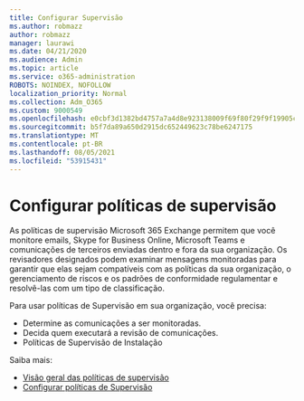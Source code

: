 ```yaml
---
title: Configurar Supervisão
ms.author: robmazz
author: robmazz
manager: laurawi
ms.date: 04/21/2020
ms.audience: Admin
ms.topic: article
ms.service: o365-administration
ROBOTS: NOINDEX, NOFOLLOW
localization_priority: Normal
ms.collection: Adm_O365
ms.custom: 9000549
ms.openlocfilehash: e0cbf3d1382bd4757a7a4d8e923138009f69f80f29f9f19905c88ea37ac1f0cd
ms.sourcegitcommit: b5f7da89a650d2915dc652449623c78be6247175
ms.translationtype: MT
ms.contentlocale: pt-BR
ms.lasthandoff: 08/05/2021
ms.locfileid: "53915431"
---
```

# <a name="configure-supervision-policies"></a>Configurar políticas de supervisão

As políticas de supervisão Microsoft 365 Exchange permitem que você monitore emails, Skype for Business Online, Microsoft Teams e comunicações de terceiros enviadas dentro e fora da sua organização. Os revisadores designados podem examinar mensagens monitoradas para garantir que elas sejam compatíveis com as políticas da sua organização, o gerenciamento de riscos e os padrões de conformidade regulamentar e resolvê-las com um tipo de classificação.

Para usar políticas de Supervisão em sua organização, você precisa:

- Determine as comunicações a ser monitoradas.
- Decida quem executará a revisão de comunicações.
- Políticas de Supervisão de Instalação

Saiba mais:

- [Visão geral das políticas de supervisão](https://docs.microsoft.com/microsoft-365/compliance/supervision-policies)
- [Configurar políticas de Supervisão](https://docs.microsoft.com/microsoft-365/compliance/configure-supervision-policies)
